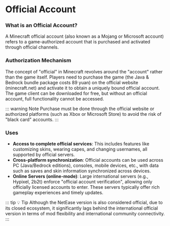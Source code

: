 # Official Account

### What is an Official Account?
A Minecraft official account (also known as a Mojang or Microsoft account) refers to a game-authorized account that is purchased and activated through official channels.

### Authorization Mechanism
The concept of "official" in Minecraft revolves around the "account" rather than the game itself. Players need to purchase the game (the Java & Bedrock bundle package costs 89 yuan) on the official website (minecraft.net) and activate it to obtain a uniquely bound official account. The game client can be downloaded for free, but without an official account, full functionality cannot be accessed.

::: warning Note
Purchase must be done through the official website or authorized platforms (such as Xbox or Microsoft Store) to avoid the risk of "black card" accounts.
:::

### Uses
- **Access to complete official services**: This includes features like customizing skins, wearing capes, and changing usernames, all supported by official servers.
- **Cross-platform synchronization**: Official accounts can be used across PC (Java/Bedrock editions), consoles, mobile devices, etc., with data such as saves and skin information synchronized across devices.
- **Online Servers (online-mode)**: Large international servers (e.g., Hypixel, 2b2t) enforce "official account verification", allowing only officially licensed accounts to enter. These servers typically offer rich gameplay experiences and timely updates.

::: tip 💡 Tip
Although the NetEase version is also considered official, due to its closed ecosystem, it significantly lags behind the international official version in terms of mod flexibility and international community connectivity.
:::